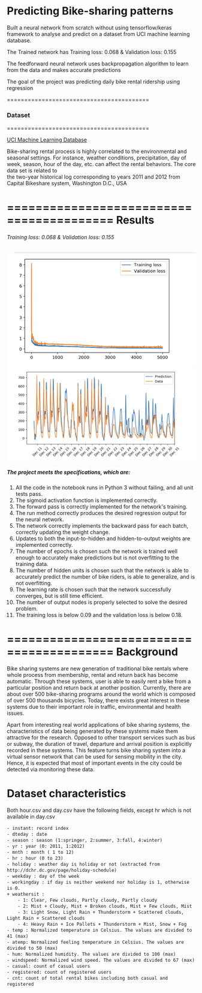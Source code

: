 # Predicting Bike-sharing patterns

Built a neural network from scratch without using tensorflow/keras framework to analyse and predict on a dataset from UCI machine learning database.

The Trained network has Training loss: 0.068 & Validation loss: 0.155

The feedforward neural network uses backpropagation algorithm to learn from the data and makes accurate predictions

The goal of the project was predicting daily bike rental ridership using regression

=========================================
### Dataset
=========================================

  [UCI Machine Learning Database](https://archive.ics.uci.edu/ml/datasets/Bike+Sharing+Dataset)

  Bike-sharing rental process is highly correlated to the environmental and seasonal settings. For instance, weather conditions,
precipitation, day of week, season, hour of the day, etc. can affect the rental behaviors. The core data set is related to  
the two-year historical log corresponding to years 2011 and 2012 from Capital Bikeshare system, Washington D.C., USA

=========================================
Results
=========================================

###### Training loss: 0.068 & Validation loss: 0.155



![Loss](Loss.png)                                                                     ![Result](result.png)





##### The project meets the specifications, which are:

1. All the code in the notebook runs in Python 3 without failing, and all unit tests pass.
2. The sigmoid activation function is implemented correctly.
3. The forward pass is correctly implemented for the network's training.
4. The run method correctly produces the desired regression output for the neural network.
5. The network correctly implements the backward pass for each batch, correctly updating the weight change.
6. Updates to both the input-to-hidden and hidden-to-output weights are implemented correctly.
7. The number of epochs is chosen such the network is trained well enough to accurately make predictions but is not       	overfitting to the training data.
8. The number of hidden units is chosen such that the network is able to accurately predict the number of bike riders, is 	   able to generalize, and is not overfitting.
9. The learning rate is chosen such that the network successfully converges, but is still time efficient.
10. The number of output nodes is properly selected to solve the desired problem.
11. The training loss is below 0.09 and the validation loss is below 0.18.



=========================================
Background
=========================================

Bike sharing systems are new generation of traditional bike rentals where whole process from membership, rental and return
back has become automatic. Through these systems, user is able to easily rent a bike from a particular position and return
back at another position. Currently, there are about over 500 bike-sharing programs around the world which is composed of
over 500 thousands bicycles. Today, there exists great interest in these systems due to their important role in traffic,
environmental and health issues.

Apart from interesting real world applications of bike sharing systems, the characteristics of data being generated by
these systems make them attractive for the research. Opposed to other transport services such as bus or subway, the duration
of travel, departure and arrival position is explicitly recorded in these systems. This feature turns bike sharing system into
a virtual sensor network that can be used for sensing mobility in the city. Hence, it is expected that most of important
events in the city could be detected via monitoring these data.



Dataset characteristics
=========================================
Both hour.csv and day.csv have the following fields, except hr which is not available in day.csv

	- instant: record index
	- dteday : date
	- season : season (1:springer, 2:summer, 3:fall, 4:winter)
	- yr : year (0: 2011, 1:2012)
	- mnth : month ( 1 to 12)
	- hr : hour (0 to 23)
	- holiday : weather day is holiday or not (extracted from http://dchr.dc.gov/page/holiday-schedule)
	- weekday : day of the week
	- workingday : if day is neither weekend nor holiday is 1, otherwise is 0.
	+ weathersit :
		- 1: Clear, Few clouds, Partly cloudy, Partly cloudy
		- 2: Mist + Cloudy, Mist + Broken clouds, Mist + Few clouds, Mist
		- 3: Light Snow, Light Rain + Thunderstorm + Scattered clouds, Light Rain + Scattered clouds
		- 4: Heavy Rain + Ice Pallets + Thunderstorm + Mist, Snow + Fog
	- temp : Normalized temperature in Celsius. The values are divided to 41 (max)
	- atemp: Normalized feeling temperature in Celsius. The values are divided to 50 (max)
	- hum: Normalized humidity. The values are divided to 100 (max)
	- windspeed: Normalized wind speed. The values are divided to 67 (max)
	- casual: count of casual users
	- registered: count of registered users
	- cnt: count of total rental bikes including both casual and registered
